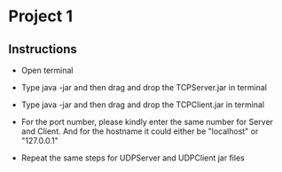 # Project 1

## Instructions
* Open terminal
* Type java -jar and then drag and drop the TCPServer.jar in terminal
* Type java -jar and then drag and drop the TCPClient.jar in terminal
* For the port number, please kindly enter the same number for Server and Client. And for the hostname it could either be "localhost" or "127.0.0.1"

* Repeat the same steps for UDPServer and UDPClient jar files
